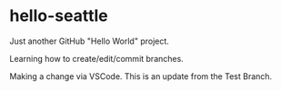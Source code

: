 hello-seattle
=============

Just another GitHub "Hello World" project.

Learning how to create/edit/commit branches.

Making a change via VSCode.  This is an update from the Test Branch.